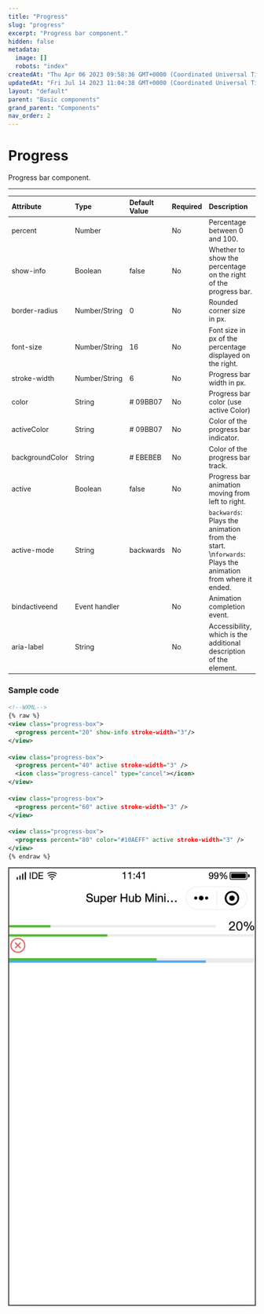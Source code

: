 ```yaml
---
title: "Progress"
slug: "progress"
excerpt: "Progress bar component."
hidden: false
metadata: 
  image: []
  robots: "index"
createdAt: "Thu Apr 06 2023 09:58:36 GMT+0000 (Coordinated Universal Time)"
updatedAt: "Fri Jul 14 2023 11:04:38 GMT+0000 (Coordinated Universal Time)"
layout: "default"
parent: "Basic components"
grand_parent: "Components"
nav_order: 2
---
```

# Progress 
Progress bar component.
*** 

| Attribute | Type | Default Value | Required | Description |
| :-------- | :--- | :------------ | :------- | :---------- |
| percent | Number |  | No | Percentage between 0 and 100. |
| show-info | Boolean | false | No | Whether to show the percentage on the right of the progress bar. |
| border-radius | Number/String | 0 | No | Rounded corner size in px. |
| font-size | Number/String | 16 | No | Font size in px of the percentage displayed on the right. |
| stroke-width | Number/String | 6 | No | Progress bar width in px. |
| color | String | # 09BB07 | No | Progress bar color (use active Color) |
| activeColor | String | # 09BB07 | No | Color of the progress bar indicator. |
| backgroundColor | String | # EBEBEB | No | Color of the progress bar track. |
| active | Boolean | false | No | Progress bar animation moving from left to right. |
| active-mode | String | backwards | No | `backwards`: Plays the animation from the start.  \n`forwards`: Plays the animation from where it ended. |
| bindactiveend | Event handler |  | No | Animation completion event. |
| aria-label | String |  | No | Accessibility, which is the additional description of the element. |


### Sample code

```xml
<!--WXML-->
{% raw %}
<view class="progress-box">
  <progress percent="20" show-info stroke-width="3"/>
</view>

<view class="progress-box">
  <progress percent="40" active stroke-width="3" />
  <icon class="progress-cancel" type="cancel"></icon>
</view>

<view class="progress-box">
  <progress percent="60" active stroke-width="3" />
</view>

<view class="progress-box">
  <progress percent="80" color="#10AEFF" active stroke-width="3" />
</view>
{% endraw %}
```

![](../../assets/images/78fb0ac-Screenshot_2023-06-13_at_11.41.31_AM.png)
